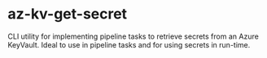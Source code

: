 # az-kv-get-secret
CLI utility for implementing pipeline tasks to retrieve secrets from an Azure KeyVault. Ideal to use in pipeline tasks and for using secrets in run-time. 
